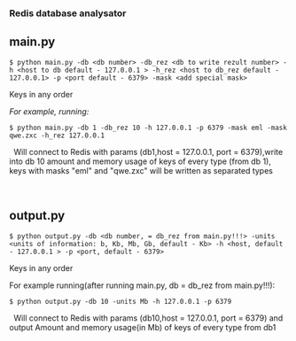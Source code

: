 ### Redis database analysator

## main.py

```
$ python main.py -db <db number> -db_rez <db to write rezult number> -h <host to db default - 127.0.0.1 > -h_rez <host to db_rez default - 127.0.0.1> -p <port default - 6379> -mask <add special mask>
```  
Keys in any order

*For example, running:*


```    
$ python main.py -db 1 -db_rez 10 -h 127.0.0.1 -p 6379 -mask eml -mask qwe.zxc -h_rez 127.0.0.1
````  


&nbsp; Will connect to Redis with params (db1,host = 127.0.0.1, port = 6379),write into db 10 amount and memory usage of keys of every type (from db 1), keys with masks "eml" and "qwe.zxc" will be written as separated types

&nbsp;

## output.py


```
$ python output.py -db <db number, = db_rez from main.py!!!> -units <units of information: b, Kb, Mb, Gb, default - Kb> -h <host, default - 127.0.0.1 > -p <port, default - 6379>
```
Keys in any order


For example running(after running main.py, db = db_rez from main.py!!!):

```  
$ python output.py -db 10 -units Mb -h 127.0.0.1 -p 6379
```

&nbsp; Will connect to Redis with params (db10,host = 127.0.0.1, port = 6379) and output 
Amount and memory usage(in Mb) of keys of every type from db1
